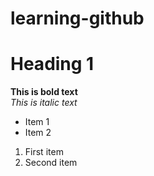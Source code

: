 # learning-github
# Heading 1

**This is bold text**  
*This is italic text*
- Item 1
- Item 2
1. First item
2. Second item
